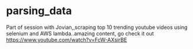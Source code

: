 # parsing_data
Part of session with Jovian,,scraping top 10 trending youtube videos using selenium and AWS lambda..amazing content, go check it out https://www.youtube.com/watch?v=FcW-AXsirBE
